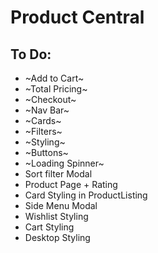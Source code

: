 # Product Central

## To Do:

- ~Add to Cart~
- ~Total Pricing~
- ~Checkout~
- ~Nav Bar~
- ~Cards~
- ~Filters~
- ~Styling~
- ~Buttons~
- ~Loading Spinner~
- Sort filter Modal
- Product Page + Rating
- Card Styling in ProductListing 
- Side Menu Modal
- Wishlist Styling
- Cart Styling
- Desktop Styling